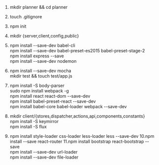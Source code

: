 1. mkdir planner && cd planner
2. touch .gitignore
3. npm init 
4. mkdir {server,client,config,public}

5. npm install --save-dev babel-cli  
   npm install --save-dev babel-preset-es2015 babel-preset-stage-2  
   npm install express --save  
   npm install --save-dev nodemon

6. npm install --save-dev mocha  
   mkdir test && touch test/app.js  

7. npm install -S body-parser  
   sudo npm install webpack -g  
   npm install react react-dom --save-dev  
   npm install babel-preset-react --save-dev  
   npm install babel-core babel-loader webpack --save-dev  
8. mkdir client/{stores,dispatcher,actions,api,components,constants}  
   npm install -S keymirror  
   npm install -S flux  

9. npm install style-loader css-loader less-loader less --save-dev
10.npm install --save react-router
11.npm install bootstrap react-bootstrap --save  
   npm install --save-dev url-loader  
   npm install --save-dev file-loader